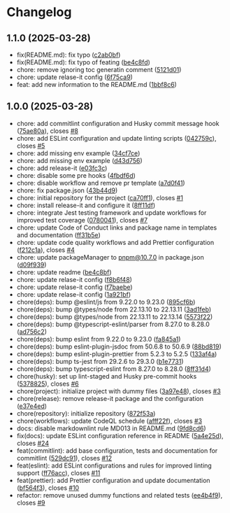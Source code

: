 # Changelog

## 1.1.0 (2025-03-28)

- fix(README.md): fix typo ([c2ab0bf](https://github.com/DJBlackEagle/testing-publish/commit/c2ab0bf))
- fix(README.md): fix typo of feating ([be4c8fd](https://github.com/DJBlackEagle/testing-publish/commit/be4c8fd))
- chore: remove ignoring toc generatin comment ([5121d01](https://github.com/DJBlackEagle/testing-publish/commit/5121d01))
- chore: update relase-it config ([6f75ca9](https://github.com/DJBlackEagle/testing-publish/commit/6f75ca9))
- feat: add new information to the README.md ([1bbf8c6](https://github.com/DJBlackEagle/testing-publish/commit/1bbf8c6))

## 1.0.0 (2025-03-28)

- chore: add commitlint configuration and Husky commit message hook ([75ae80a](https://github.com/DJBlackEagle/testing-publish/commit/75ae80a)), closes [#8](https://github.com/DJBlackEagle/testing-publish/issues/8)
- chore: add ESLint configuration and update linting scripts ([042759c](https://github.com/DJBlackEagle/testing-publish/commit/042759c)), closes [#5](https://github.com/DJBlackEagle/testing-publish/issues/5)
- chore: add missing env example ([34cf7ce](https://github.com/DJBlackEagle/testing-publish/commit/34cf7ce))
- chore: add missing env example ([d43d756](https://github.com/DJBlackEagle/testing-publish/commit/d43d756))
- chore: add release-it ([e03fc3c](https://github.com/DJBlackEagle/testing-publish/commit/e03fc3c))
- chore: disable some pre hooks ([4fbdf6d](https://github.com/DJBlackEagle/testing-publish/commit/4fbdf6d))
- chore: disable workflow and remove pr template ([a7d0f41](https://github.com/DJBlackEagle/testing-publish/commit/a7d0f41))
- chore: fix package.json ([43b44d9](https://github.com/DJBlackEagle/testing-publish/commit/43b44d9))
- chore: initial repository for the project ([ca70ff1](https://github.com/DJBlackEagle/testing-publish/commit/ca70ff1)), closes [#1](https://github.com/DJBlackEagle/testing-publish/issues/1)
- chore: install release-it and configure it ([8ff11df](https://github.com/DJBlackEagle/testing-publish/commit/8ff11df))
- chore: integrate Jest testing framework and update workflows for improved test coverage ([0780041](https://github.com/DJBlackEagle/testing-publish/commit/0780041)), closes [#7](https://github.com/DJBlackEagle/testing-publish/issues/7)
- chore: update Code of Conduct links and package name in templates and documentation ([ff31b5e](https://github.com/DJBlackEagle/testing-publish/commit/ff31b5e))
- chore: update code quality workflows and add Prettier configuration ([f212c1a](https://github.com/DJBlackEagle/testing-publish/commit/f212c1a)), closes [#4](https://github.com/DJBlackEagle/testing-publish/issues/4)
- chore: update packageManager to pnpm@10.7.0 in package.json ([d09f939](https://github.com/DJBlackEagle/testing-publish/commit/d09f939))
- chore: update readme ([be4c8bf](https://github.com/DJBlackEagle/testing-publish/commit/be4c8bf))
- chore: update relase-it config ([f8b6f48](https://github.com/DJBlackEagle/testing-publish/commit/f8b6f48))
- chore: update relase-it config ([f7baebe](https://github.com/DJBlackEagle/testing-publish/commit/f7baebe))
- chore: update relase-it config ([1a921bf](https://github.com/DJBlackEagle/testing-publish/commit/1a921bf))
- chore(deps): bump @eslint/js from 9.22.0 to 9.23.0 ([895cf6b](https://github.com/DJBlackEagle/testing-publish/commit/895cf6b))
- chore(deps): bump @types/node from 22.13.10 to 22.13.11 ([3ad1feb](https://github.com/DJBlackEagle/testing-publish/commit/3ad1feb))
- chore(deps): bump @types/node from 22.13.11 to 22.13.14 ([5573f22](https://github.com/DJBlackEagle/testing-publish/commit/5573f22))
- chore(deps): bump @typescript-eslint/parser from 8.27.0 to 8.28.0 ([ad756c2](https://github.com/DJBlackEagle/testing-publish/commit/ad756c2))
- chore(deps): bump eslint from 9.22.0 to 9.23.0 ([fa845a1](https://github.com/DJBlackEagle/testing-publish/commit/fa845a1))
- chore(deps): bump eslint-plugin-jsdoc from 50.6.8 to 50.6.9 ([88bd819](https://github.com/DJBlackEagle/testing-publish/commit/88bd819))
- chore(deps): bump eslint-plugin-prettier from 5.2.3 to 5.2.5 ([133af4a](https://github.com/DJBlackEagle/testing-publish/commit/133af4a))
- chore(deps): bump ts-jest from 29.2.6 to 29.3.0 ([b1e7731](https://github.com/DJBlackEagle/testing-publish/commit/b1e7731))
- chore(deps): bump typescript-eslint from 8.27.0 to 8.28.0 ([8ff31d4](https://github.com/DJBlackEagle/testing-publish/commit/8ff31d4))
- chore(husky): set up lint-staged and Husky pre-commit hooks ([5378825](https://github.com/DJBlackEagle/testing-publish/commit/5378825)), closes [#6](https://github.com/DJBlackEagle/testing-publish/issues/6)
- chore(project): initialize project with dummy files ([3a97e48](https://github.com/DJBlackEagle/testing-publish/commit/3a97e48)), closes [#3](https://github.com/DJBlackEagle/testing-publish/issues/3)
- chore(release): remove release-it package and the configuration ([e37e4ed](https://github.com/DJBlackEagle/testing-publish/commit/e37e4ed))
- chore(repository): initialize repository ([872f53a](https://github.com/DJBlackEagle/testing-publish/commit/872f53a))
- chore(workflows): update CodeQL schedule ([afff22f](https://github.com/DJBlackEagle/testing-publish/commit/afff22f)), closes [#3](https://github.com/DJBlackEagle/testing-publish/issues/3)
- docs: disable markdownlint rule MD013 in README.md ([9fd8cd6](https://github.com/DJBlackEagle/testing-publish/commit/9fd8cd6))
- fix(docs): update ESLint configuration reference in README ([5a4e25d](https://github.com/DJBlackEagle/testing-publish/commit/5a4e25d)), closes [#24](https://github.com/DJBlackEagle/testing-publish/issues/24)
- feat(commitlint): add base configuration, tests and documentation for commitlint ([529dc91](https://github.com/DJBlackEagle/testing-publish/commit/529dc91)), closes [#12](https://github.com/DJBlackEagle/testing-publish/issues/12)
- feat(eslint): add ESLint configurations and rules for improved linting support ([ff76acc](https://github.com/DJBlackEagle/testing-publish/commit/ff76acc)), closes [#11](https://github.com/DJBlackEagle/testing-publish/issues/11)
- feat(prettier): add Prettier configuration and update documentation ([bf564f3](https://github.com/DJBlackEagle/testing-publish/commit/bf564f3)), closes [#10](https://github.com/DJBlackEagle/testing-publish/issues/10)
- refactor: remove unused dummy functions and related tests ([ee4b4f9](https://github.com/DJBlackEagle/testing-publish/commit/ee4b4f9)), closes [#9](https://github.com/DJBlackEagle/testing-publish/issues/9)
